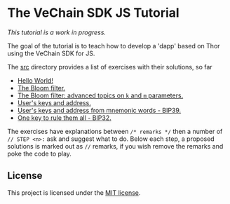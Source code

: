 
# The VeChain SDK JS Tutorial

_This tutorial is a work in progress._

The goal of the tutorial is to teach how to develop a 'dapp' based on Thor using the VeChain SDK for JS.

The [src](src) directory provides a list of exercises with their solutions, so far

* [Hello World!](src/1.Hello_World/HelloWord.md)
* [The Bloom filter.](src/Solution2.ts)
* [The Bloom filter: advanced topics on `k` and `m` parameters.](src/Solution3.ts) 
* [User's keys and address.](src/Solution4.mts)
* [User's keys and address from mnemonic words - BIP39.](src/Solution5.ts)
* [One key to rule them all - BIP32.](src/Solution6.ts)

The exercises have explanations between `/* remarks */` then a number of ` // STEP <n>: ` ask and suggest what to do.
Below each step, a proposed solutions is marked out as `//` remarks, if you wish remove the remarks and poke the code to play.

## License

This project is licensed under the [MIT license](LICENSE.md).

